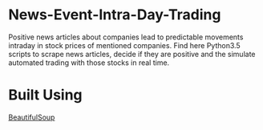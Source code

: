 # News-Event-Intra-Day-Trading

Positive news articles about companies lead to predictable movements intraday in stock prices of mentioned companies.
Find here Python3.5 scripts to scrape news articles, decide if they are positive and the simulate automated trading with those stocks in real time.

# Built Using
<a href="https://www.crummy.com/software/BeautifulSoup/">BeautifulSoup</a>
